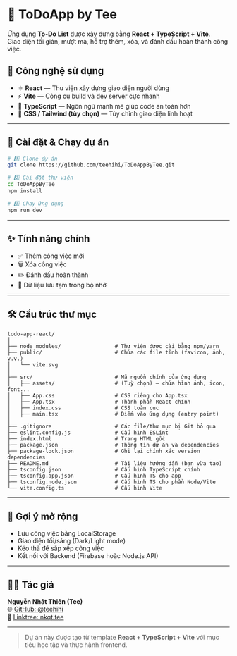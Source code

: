 # 📝 ToDoApp by Tee

Ứng dụng **To-Do List** được xây dựng bằng **React + TypeScript + Vite**.  
Giao diện tối giản, mượt mà, hỗ trợ thêm, xóa, và đánh dấu hoàn thành công việc.  

## 🚀 Công nghệ sử dụng

- ⚛️ **React** — Thư viện xây dựng giao diện người dùng  
- ⚡ **Vite** — Công cụ build và dev server cực nhanh  
- 🧠 **TypeScript** — Ngôn ngữ mạnh mẽ giúp code an toàn hơn  
- 💅 **CSS / Tailwind (tùy chọn)** — Tùy chỉnh giao diện linh hoạt  

---

## 🧩 Cài đặt & Chạy dự án

```bash
# 1️⃣ Clone dự án
git clone https://github.com/teehihi/ToDoAppByTee.git

# 2️⃣ Cài đặt thư viện
cd ToDoAppByTee
npm install

# 3️⃣ Chạy ứng dụng
npm run dev
```

---

## ✨ Tính năng chính

- ✅ Thêm công việc mới  
- 🗑 Xóa công việc  
- ✏️ Đánh dấu hoàn thành  
- 💾 Dữ liệu lưu tạm trong bộ nhớ  

---

## 🛠 Cấu trúc thư mục

```
todo-app-react/
│
├── node_modules/                 # Thư viện được cài bằng npm/yarn
├── public/                       # Chứa các file tĩnh (favicon, ảnh, v.v.)
│   └── vite.svg
│
├── src/                          # Mã nguồn chính của ứng dụng
│   ├── assets/                   # (Tuỳ chọn) – chứa hình ảnh, icon, font...
│   ├── App.css                   # CSS riêng cho App.tsx
│   ├── App.tsx                   # Thành phần React chính
│   ├── index.css                 # CSS toàn cục
│   ├── main.tsx                  # Điểm vào ứng dụng (entry point)
│
├── .gitignore                    # Các file/thư mục bị Git bỏ qua
├── eslint.config.js              # Cấu hình ESLint
├── index.html                    # Trang HTML gốc
├── package.json                  # Thông tin dự án và dependencies
├── package-lock.json             # Ghi lại chính xác version dependencies
├── README.md                     # Tài liệu hướng dẫn (bạn vừa tạo)
├── tsconfig.json                 # Cấu hình TypeScript chính
├── tsconfig.app.json             # Cấu hình TS cho app
├── tsconfig.node.json            # Cấu hình TS cho phần Node/Vite
└── vite.config.ts                # Cấu hình Vite
```

---

## 🧠 Gợi ý mở rộng

- Lưu công việc bằng LocalStorage  
- Giao diện tối/sáng (Dark/Light mode)  
- Kéo thả để sắp xếp công việc  
- Kết nối với Backend (Firebase hoặc Node.js API)  

---

## 👨‍💻 Tác giả

**Nguyễn Nhật Thiên (Tee)**  
🌐 [GitHub: @teehihi](https://github.com/teehihi)  
🔗 [Linktree: nkqt.tee](https://linktr.ee/nkqt.tee)

---


> Dự án này được tạo từ template **React + TypeScript + Vite** với mục tiêu học tập và thực hành frontend.
